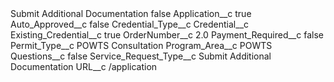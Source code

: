 <?xml version="1.0" encoding="UTF-8"?>
<CustomMetadata xmlns="http://soap.sforce.com/2006/04/metadata" xmlns:xsi="http://www.w3.org/2001/XMLSchema-instance" xmlns:xsd="http://www.w3.org/2001/XMLSchema">
    <label>Submit Additional Documentation</label>
    <protected>false</protected>
    <values>
        <field>Application__c</field>
        <value xsi:type="xsd:boolean">true</value>
    </values>
    <values>
        <field>Auto_Approved__c</field>
        <value xsi:type="xsd:boolean">false</value>
    </values>
    <values>
        <field>Credential_Type__c</field>
        <value xsi:nil="true"/>
    </values>
    <values>
        <field>Credential__c</field>
        <value xsi:nil="true"/>
    </values>
    <values>
        <field>Existing_Credential__c</field>
        <value xsi:type="xsd:boolean">true</value>
    </values>
    <values>
        <field>OrderNumber__c</field>
        <value xsi:type="xsd:double">2.0</value>
    </values>
    <values>
        <field>Payment_Required__c</field>
        <value xsi:type="xsd:boolean">false</value>
    </values>
    <values>
        <field>Permit_Type__c</field>
        <value xsi:type="xsd:string">POWTS Consultation</value>
    </values>
    <values>
        <field>Program_Area__c</field>
        <value xsi:type="xsd:string">POWTS</value>
    </values>
    <values>
        <field>Questions__c</field>
        <value xsi:type="xsd:boolean">false</value>
    </values>
    <values>
        <field>Service_Request_Type__c</field>
        <value xsi:type="xsd:string">Submit Additional Documentation</value>
    </values>
    <values>
        <field>URL__c</field>
        <value xsi:type="xsd:string">/application</value>
    </values>
</CustomMetadata>
